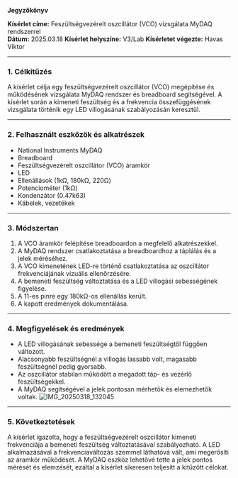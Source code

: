 **Jegyzőkönyv**  

**Kísérlet címe:** Feszültségvezérelt oszcillátor (VCO) vizsgálata MyDAQ rendszerrel  
**Dátum:** 2025.03.18 
**Kísérlet helyszíne:** V3/Lab 
**Kísérletet végezte:** Havas Viktor

---

### **1. Célkitűzés**
A kísérlet célja egy feszültségvezérelt oszcillátor (VCO) megépítése és működésének vizsgálata MyDAQ rendszer és breadboard segítségével. A kísérlet során a kimeneti feszültség és a frekvencia összefüggésének vizsgálata történik egy LED villogásának szabályozásán keresztül.

---

### **2. Felhasznált eszközök és alkatrészek**
- National Instruments MyDAQ
- Breadboard
- Feszültségvezérelt oszcillátor (VCO) áramkör
- LED
- Ellenállások (1kΩ, 180kΩ, 220Ω)
- Potenciométer (1kΩ)
- Kondenzátor (0.47k63)
- Kábelek, vezetékek

---

### **3. Módszertan**
1. A VCO áramkör felépítése breadboardon a megfelelő alkatrészekkel.
2. A MyDAQ rendszer csatlakoztatása a breadboardhoz a táplálás és a jelek méréséhez.
3. A VCO kimenetének LED-re történő csatlakoztatása az oszcillátor frekvenciájának vizuális ellenőrzésére.
4. A bemeneti feszültség változtatása és a LED villogási sebességének figyelése.
5. A 11-es pinre egy 180kΩ-os ellenállás került.
6. A kapott eredmények dokumentálása.

---

### **4. Megfigyelések és eredmények**
- A LED villogásának sebessége a bemeneti feszültségtől függően változott.
- Alacsonyabb feszültségnél a villogás lassabb volt, magasabb feszültségnél pedig gyorsabb.
- Az oszcillátor stabilan működött a megadott táp- és vezérlő feszültségekkel.
- A MyDAQ segítségével a jelek pontosan mérhetők és elemezhetők voltak.
  ![IMG_20250318_132045](https://github.com/user-attachments/assets/88a84928-3455-4153-ac08-20a4f099a196)

---

### **5. Következtetések**
A kísérlet igazolta, hogy a feszültségvezérelt oszcillátor kimeneti frekvenciája a bemeneti feszültség változtatásával szabályozható. A LED alkalmazásával a frekvenciaváltozás szemmel láthatóvá vált, ami megerősíti az áramkör működését. A MyDAQ eszköz lehetővé tette a jelek pontos mérését és elemzését, ezáltal a kísérlet sikeresen teljesítt a kitűzött célokat.

